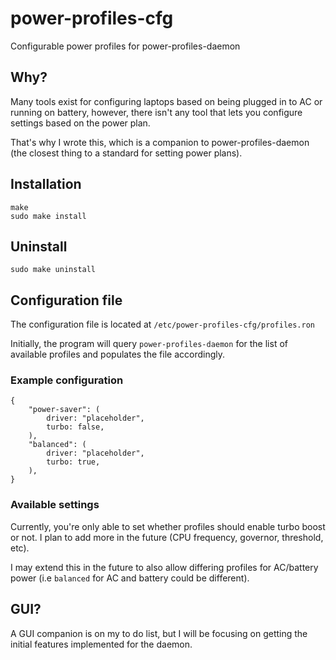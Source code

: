 # power-profiles-cfg

Configurable power profiles for power-profiles-daemon

## Why?
Many tools exist for configuring laptops based on being plugged in to AC or running on battery, however, there isn't any tool that lets you configure settings based on the power plan.

That's why I wrote this, which is a companion to power-profiles-daemon (the closest thing to a standard for setting power plans).

## Installation

```
make
sudo make install
```

## Uninstall

```
sudo make uninstall
```

## Configuration file
The configuration file is located at `/etc/power-profiles-cfg/profiles.ron`

Initially, the program will query `power-profiles-daemon` for the list of available profiles and populates the file accordingly.

### Example configuration
```
{
    "power-saver": (
        driver: "placeholder",
        turbo: false,
    ),
    "balanced": (
        driver: "placeholder",
        turbo: true,
    ),
}
```

### Available settings
Currently, you're only able to set whether profiles should enable turbo boost or not. I plan to add more in the future (CPU frequency, governor, threshold, etc).

I may extend this in the future to also allow differing profiles for AC/battery power (i.e `balanced` for AC and battery could be different).

## GUI?
A GUI companion is on my to do list, but I will be focusing on getting the initial features implemented for the daemon.
